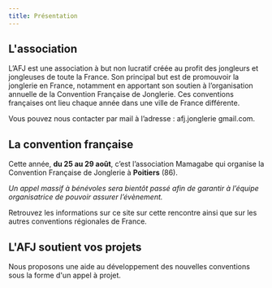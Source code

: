 ```yaml
---
title: Présentation
---
```


## L'association

L’AFJ est une association à but non lucratif créée au profit des jongleurs et
jongleuses de toute la France. Son principal but est de promouvoir la jonglerie
en France, notamment en apportant son soutien à l’organisation annuelle de la
Convention Française de Jonglerie. Ces conventions françaises ont lieu chaque
année dans une ville de France différente.


Vous pouvez nous contacter par mail à l’adresse :
afj.jonglerie gmail.com.

## La convention française

Cette année, **du 25 au 29 août**, c’est l’association Mamagabe qui organise la
Convention Française de Jonglerie à **Poitiers** (86).

*Un appel massif à bénévoles sera bientôt passé afin de garantir à l’équipe organisatrice de pouvoir assurer l’évènement.*

Retrouvez les informations sur ce site sur cette rencontre ainsi que sur les
autres conventions régionales de France.

## L'AFJ soutient vos projets

Nous proposons une aide au développement des nouvelles conventions sous la forme
d'un appel à projet.
